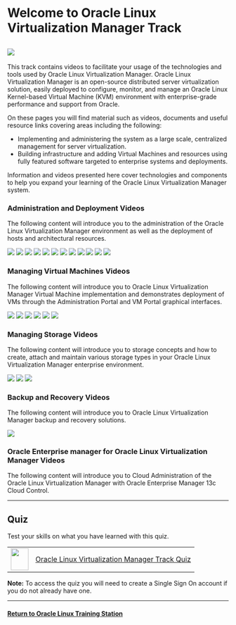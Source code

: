 
# Welcome to Oracle Linux Virtualization Manager Track
![](../common/images/OLVM-1200x200-banner.png)
---
This track contains videos to facilitate your usage of the technologies and tools used by Oracle Linux Virtualization Manager. Oracle Linux Virtualization Manager is an open-source distributed server virtualization solution, easily deployed to configure, monitor, and manage an Oracle Linux Kernel-based Virtual Machine (KVM) environment with enterprise-grade performance and support from Oracle.

On these pages you will find material such as videos, documents and useful resource links covering areas including the following:
- Implementing and administering the system as a large scale, centralized management for server virtualization.
- Building infrastructure and adding Virtual Machines and resources using fully featured software targeted to enterprise systems and deployments.

Information and videos presented here cover technologies and components to help you expand your learning of the Oracle Linux Virtualization Manager system.

### Administration and Deployment Videos
The following content will introduce you to the administration of the Oracle Linux Virtualization Manager environment as well as the deployment of hosts and architectural resources.

[![](../common/images/usergroups_tmp.png)](https://youtu.be/oAfSLvIsUac)
[![](../common/images/rolesperm_tmp.png)](https://youtu.be/zjXX8EYIBzA)
[![](../common/images/addkvmhost_tmp.png)](https://youtu.be/qMbUVnCbW7g)
[![](../common/images/createvcnolvm_tmp.png)](https://youtu.be/RV6BSBOyjDU)
[![](../common/images/buprestolvm_tmp.png)](https://youtu.be/j-BWLlD2yfI)
[![](../common/images/upgkvmhostolvm_tmp.png)](https://youtu.be/T07HSTrODRw)
[![](../common/images/vlansolvm_tmp.png)](https://youtu.be/K-l7siJcDwI)
[![](../common/images/restapiolvm_tmp.png)](https://youtu.be/lk2kIUE-QU4)
[![](../common/images/backupapiolvm_tmp.png)](https://youtu.be/aLvNcNd5r50)
[![](../common/images/hyperconvolvm_tmp.png)](https://youtu.be/FPHRC5mCxgQ)
[![](../common/images/migrateVMKVMolvm_tmp.png)](https://youtu.be/DqUi9dOInts)
[![](../common/images/migrateovirtolvm_tmp.png)](https://youtu.be/Gs7qKGd4iTM)

### Managing Virtual Machines Videos
The following content will introduce you to Oracle Linux Virtualization Manager Virtual Machine implementation and demonstrates deployment of VMs through the Administration Portal and VM Portal graphical interfaces.

[![](../common/images/createvmolvm_tmp.png)](https://youtu.be/clYVICSQ4MY)
[![](../common/images/createtempolvm_tmp.png)](https://youtu.be/QbJV0VfXpg8)
[![](../common/images/createvmtempolvm_tmp.png)](https://youtu.be/WikfPdtbwEs)
[![](../common/images/expasovasolvm_tmp.png)](https://youtu.be/G-GfXxfCI-Q)
[![](../common/images/createvmsnapolvm_tmp.png)](https://youtu.be/s9u5gRQPSjQ)
[![](../common/images/restvmsnapolvm_tmp.png)](https://youtu.be/KV-1cCFg4NU)

### Managing Storage Videos
The following content will introduce you to storage concepts and how to create, attach and maintain various storage types in your Oracle Linux Virtualization Manager enterprise environment.

[![](../common/images/iscsiolvm_tmp.png)](https://youtu.be/EeOL9wjwoMU)
[![](../common/images/nfsolvm_tmp.png)](https://youtu.be/NRQ2KVaLHOw)
[![](../common/images/upresdssolvm_tmp.png)](https://youtu.be/KE3uuQObJZw)

### Backup and Recovery Videos
The following content will introduce you to Oracle Linux Virtualization Manager backup and recovery solutions.

[![](../common/images/drolvm_tmp.png)](https://youtu.be/0VSo7ZGIdo8)

### Oracle Enterprise manager for Oracle Linux Virtualization Manager Videos
The following content will introduce you to Cloud Administration of the Oracle Linux Virtualization Manager with Oracle Enterprise Manager 13c Cloud Control.


---
## Quiz
Test your skills on what you have learned with this quiz.   
 
<table>
    <tr>
    <td><img src="../common/images/quiz_v2.png" width="40" height="50"></td>
    <td><a href="https://apexapps.oracle.com/pls/apex/f?p=ST_QUIZ:200:0::::P200_QUIZ_KEY:CMMO0UH">Oracle Linux Virtualization Manager Track Quiz</a></td>
  </tr>
</table>    
<b>Note:</b> To access the quiz you will need to create a Single Sign On account if you do not already have one.

---
#### [Return to Oracle Linux Training Station](../README.md)
